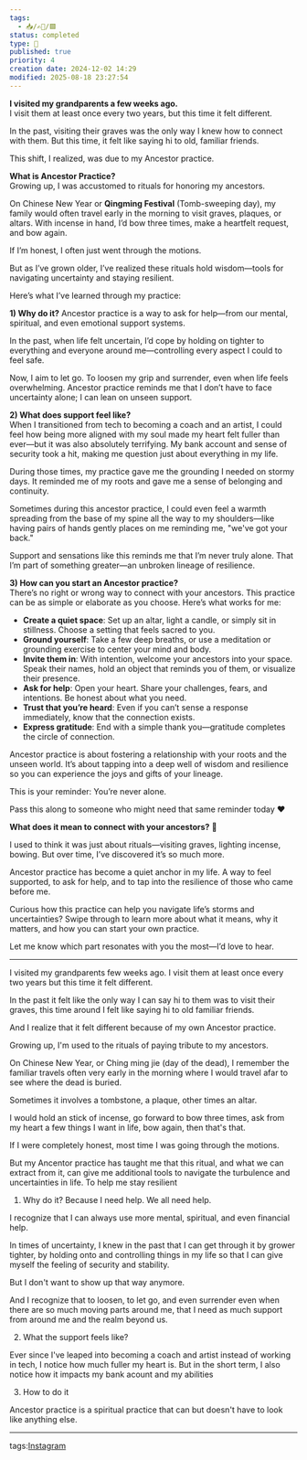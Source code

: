 ```yaml
---
tags:
  - 📥️/✍🏻/🟩
status: completed
type: 📸
published: true
priority: 4
creation date: 2024-12-02 14:29
modified: 2025-08-18 23:27:54
---
```

**I visited my grandparents a few weeks ago.**  
I visit them at least once every two years, but this time it felt different.

In the past, visiting their graves was the only way I knew how to connect with them. But this time, it felt like saying hi to old, familiar friends.

This shift, I realized, was due to my Ancestor practice.


**What is Ancestor Practice?**  
Growing up, I was accustomed to rituals for honoring my ancestors.

On Chinese New Year or **Qingming Festival** (Tomb-sweeping day), my family would often travel early in the morning to visit graves, plaques, or altars. With incense in hand, I’d bow three times, make a heartfelt request, and bow again.

If I’m honest, I often just went through the motions.

But as I’ve grown older, I’ve realized these rituals hold wisdom—tools for navigating uncertainty and staying resilient.

Here’s what I’ve learned through my practice:


**1) Why do it?**
Ancestor practice is a way to ask for help—from our mental, spiritual, and even emotional support systems.

In the past, when life felt uncertain, I’d cope by holding on tighter to everything and everyone around me—controlling every aspect I could to feel safe.

Now, I aim to let go. To loosen my grip and surrender, even when life feels overwhelming. 
Ancestor practice reminds me that I don’t have to face uncertainty alone; I can lean on unseen support.

**2) What does support feel like?**  
When I transitioned from tech to becoming a coach and an artist, I could feel how being more aligned with my soul made my heart felt fuller than ever—but it was also absolutely terrifying. My bank account and sense of security took a hit, making me question just about everything in my life.

During those times, my practice gave me the grounding I needed on stormy days. It reminded me of my roots and gave me a sense of belonging and continuity. 

Sometimes during this ancestor practice, I could even feel a warmth spreading from the base of my spine all the way to my shoulders—like having pairs of hands gently places on me reminding me, "we've got your back."

Support and sensations like this reminds me that I’m never truly alone. That I’m part of something greater—an unbroken lineage of resilience.


**3) How can you start an Ancestor practice?**  
There’s no right or wrong way to connect with your ancestors. This practice can be as simple or elaborate as you choose. Here’s what works for me:

- **Create a quiet space**: Set up an altar, light a candle, or simply sit in stillness. Choose a setting that feels sacred to you.
- **Ground yourself**: Take a few deep breaths, or use a meditation or grounding exercise to center your mind and body.
- **Invite them in**: With intention, welcome your ancestors into your space. Speak their names, hold an object that reminds you of them, or visualize their presence.
- **Ask for help**: Open your heart. Share your challenges, fears, and intentions. Be honest about what you need.
- **Trust that you’re heard**: Even if you can’t sense a response immediately, know that the connection exists.
- **Express gratitude**: End with a simple thank you—gratitude completes the circle of connection.

Ancestor practice is about fostering a relationship with your roots and the unseen world. It’s about tapping into a deep well of wisdom and resilience so you can experience the joys and gifts of your lineage.


This is your reminder: You’re never alone. 

Pass this along to someone who might need that same reminder today ❤️


**What does it mean to connect with your ancestors?** 🌿

I used to think it was just about rituals—visiting graves, lighting incense, bowing. But over time, I’ve discovered it’s so much more.

Ancestor practice has become a quiet anchor in my life. A way to feel supported, to ask for help, and to tap into the resilience of those who came before me.

Curious how this practice can help you navigate life’s storms and uncertainties? Swipe through to learn more about what it means, why it matters, and how you can start your own practice.

Let me know which part resonates with you the most—I’d love to hear.




----
I visited my grandparents few weeks ago. I visit them at least once every two years but this time it felt different. 

In the past it felt like the only way I can say hi to them was to visit their graves, this time around I felt like saying hi to old familiar friends. 

And I realize that it felt different because of my own Ancestor practice. 


Growing up, I'm used to the rituals of paying tribute to my ancestors. 

On Chinese New Year, or Ching ming jie (day of the dead), I remember the familiar travels often very early in the morning where I would travel afar to see where the dead is buried. 

Sometimes it involves a tombstone, a plaque, other times an altar. 

I would hold an stick of incense, go forward to bow three times, ask from my heart a few things I want in life, bow again, then that's that. 

If I were completely honest, most time I was going through the motions.

But my Ancentor practice has taught me that this ritual, and what we can extract from it, can give me additional tools to navigate the turbulence and uncertainties in life. To help me stay resilient

1) Why do it?
Because I need help. We all need help. 

I recognize that I can always use more mental, spiritual, and even financial help. 

In times of uncertainty, I knew in the past that I can get through it by grower tighter, by holding onto and controlling things in my life so that I can give myself the feeling of security and stability. 

But I don't want to show up that way anymore. 

And I recognize that to loosen, to let go, and even surrender even when there are so much moving parts around me, that I need as much support from around me and the realm beyond us. 



2) What the support feels like?



Ever since I've leaped into becoming a coach and artist instead of working in tech, I notice how much fuller my heart is. But in the short term, I also notice how it impacts my bank acount and my abilities 



3) How to do it

Ancestor practice is a spiritual practice that can but doesn't have to look like anything else. 



---
tags:[Instagram](instagram)